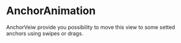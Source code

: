 # AnchorAnimation
AnchorVeiw provide you possibility to move this view to some setted anchors using swipes or drags.

